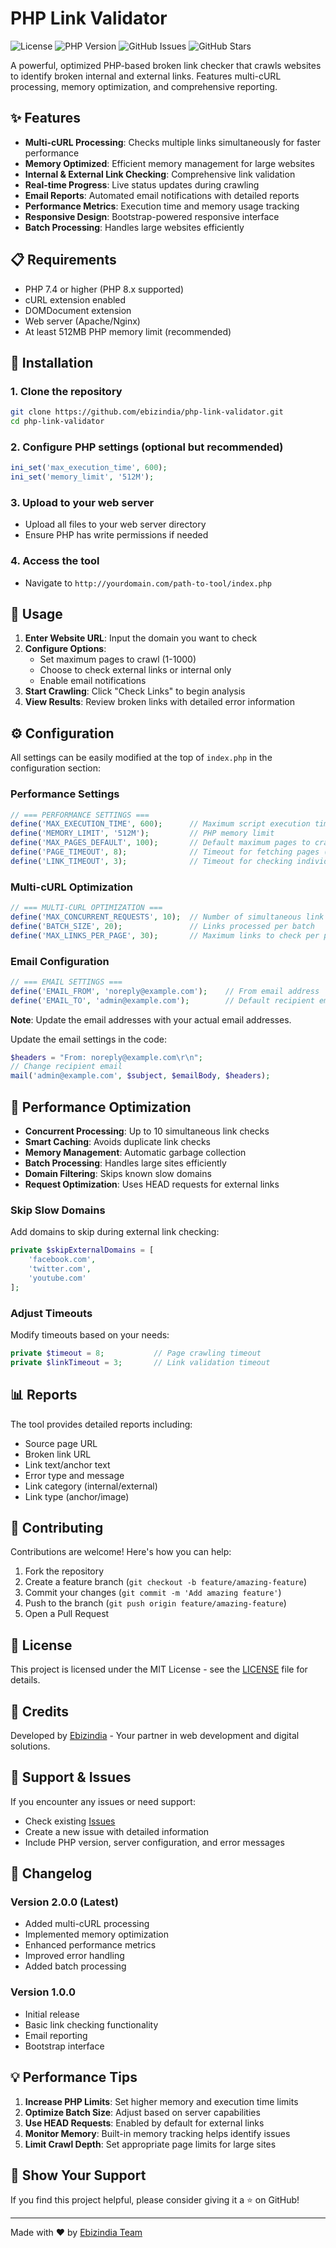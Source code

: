 # PHP Link Validator

![License](https://img.shields.io/badge/license-MIT-blue.svg)
![PHP Version](https://img.shields.io/badge/php-%3E%3D7.4-8892BF.svg)
![GitHub Issues](https://img.shields.io/github/issues/ebizindia/php-link-validator)
![GitHub Stars](https://img.shields.io/github/stars/ebizindia/php-link-validator)

A powerful, optimized PHP-based broken link checker that crawls websites to identify broken internal and external links. Features multi-cURL processing, memory optimization, and comprehensive reporting.

## ✨ Features

- **Multi-cURL Processing**: Checks multiple links simultaneously for faster performance
- **Memory Optimized**: Efficient memory management for large websites
- **Internal & External Link Checking**: Comprehensive link validation
- **Real-time Progress**: Live status updates during crawling
- **Email Reports**: Automated email notifications with detailed reports
- **Performance Metrics**: Execution time and memory usage tracking
- **Responsive Design**: Bootstrap-powered responsive interface
- **Batch Processing**: Handles large websites efficiently

## 📋 Requirements

- PHP 7.4 or higher (PHP 8.x supported)
- cURL extension enabled
- DOMDocument extension
- Web server (Apache/Nginx)
- At least 512MB PHP memory limit (recommended)

## 🚀 Installation

### 1. Clone the repository

```bash
git clone https://github.com/ebizindia/php-link-validator.git
cd php-link-validator
```

### 2. Configure PHP settings (optional but recommended)

```php
ini_set('max_execution_time', 600);
ini_set('memory_limit', '512M');
```

### 3. Upload to your web server

- Upload all files to your web server directory
- Ensure PHP has write permissions if needed

### 4. Access the tool

- Navigate to `http://yourdomain.com/path-to-tool/index.php`

## 📖 Usage

1. **Enter Website URL**: Input the domain you want to check
2. **Configure Options**:
   - Set maximum pages to crawl (1-1000)
   - Choose to check external links or internal only
   - Enable email notifications
3. **Start Crawling**: Click "Check Links" to begin analysis
4. **View Results**: Review broken links with detailed error information

## ⚙️ Configuration

All settings can be easily modified at the top of `index.php` in the configuration section:

### Performance Settings

```php
// === PERFORMANCE SETTINGS ===
define('MAX_EXECUTION_TIME', 600);      // Maximum script execution time (seconds)
define('MEMORY_LIMIT', '512M');         // PHP memory limit
define('MAX_PAGES_DEFAULT', 100);       // Default maximum pages to crawl
define('PAGE_TIMEOUT', 8);              // Timeout for fetching pages (seconds)
define('LINK_TIMEOUT', 3);              // Timeout for checking individual links (seconds)
```

### Multi-cURL Optimization

```php
// === MULTI-CURL OPTIMIZATION ===
define('MAX_CONCURRENT_REQUESTS', 10);  // Number of simultaneous link checks
define('BATCH_SIZE', 20);               // Links processed per batch
define('MAX_LINKS_PER_PAGE', 30);       // Maximum links to check per page
```

### Email Configuration

```php
// === EMAIL SETTINGS ===
define('EMAIL_FROM', 'noreply@example.com');    // From email address
define('EMAIL_TO', 'admin@example.com');        // Default recipient email
```

**Note**: Update the email addresses with your actual email addresses.

Update the email settings in the code:

```php
$headers = "From: noreply@example.com\r\n";
// Change recipient email
mail('admin@example.com', $subject, $emailBody, $headers);
```

## 🚄 Performance Optimization

- **Concurrent Processing**: Up to 10 simultaneous link checks
- **Smart Caching**: Avoids duplicate link checks
- **Memory Management**: Automatic garbage collection
- **Batch Processing**: Handles large sites efficiently
- **Domain Filtering**: Skips known slow domains
- **Request Optimization**: Uses HEAD requests for external links

### Skip Slow Domains

Add domains to skip during external link checking:

```php
private $skipExternalDomains = [
    'facebook.com',
    'twitter.com',
    'youtube.com'
];
```

### Adjust Timeouts

Modify timeouts based on your needs:

```php
private $timeout = 8;           // Page crawling timeout
private $linkTimeout = 3;       // Link validation timeout
```

## 📊 Reports

The tool provides detailed reports including:

- Source page URL
- Broken link URL
- Link text/anchor text
- Error type and message
- Link category (internal/external)
- Link type (anchor/image)

## 🤝 Contributing

Contributions are welcome! Here's how you can help:

1. Fork the repository
2. Create a feature branch (`git checkout -b feature/amazing-feature`)
3. Commit your changes (`git commit -m 'Add amazing feature'`)
4. Push to the branch (`git push origin feature/amazing-feature`)
5. Open a Pull Request

## 📄 License

This project is licensed under the MIT License - see the [LICENSE](LICENSE) file for details.

## 👥 Credits

Developed by [Ebizindia](https://www.ebizindia.com) - Your partner in web development and digital solutions.

## 🐛 Support & Issues

If you encounter any issues or need support:

- Check existing [Issues](https://github.com/ebizindia/php-link-validator/issues)
- Create a new issue with detailed information
- Include PHP version, server configuration, and error messages

## 📝 Changelog

### Version 2.0.0 (Latest)
- Added multi-cURL processing
- Implemented memory optimization
- Enhanced performance metrics
- Improved error handling
- Added batch processing

### Version 1.0.0
- Initial release
- Basic link checking functionality
- Email reporting
- Bootstrap interface

## 💡 Performance Tips

1. **Increase PHP Limits**: Set higher memory and execution time limits
2. **Optimize Batch Size**: Adjust based on server capabilities
3. **Use HEAD Requests**: Enabled by default for external links
4. **Monitor Memory**: Built-in memory tracking helps identify issues
5. **Limit Crawl Depth**: Set appropriate page limits for large sites

## 🌟 Show Your Support

If you find this project helpful, please consider giving it a ⭐️ on GitHub!

---

Made with ❤️ by [Ebizindia Team](https://www.ebizindia.com)
